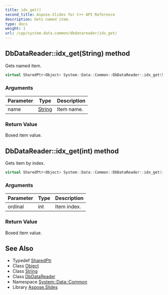 ```yaml
---
title: idx_get()
second_title: Aspose.Slides for C++ API Reference
description: Gets named item.
type: docs
weight: 1
url: /cpp/system.data.common/dbdatareader/idx_get/
---
```

## DbDataReader::idx_get(String) method


Gets named item.

```cpp
virtual SharedPtr<Object> System::Data::Common::DbDataReader::idx_get(String name)=0
```


### Arguments

| Parameter | Type | Description |
| --- | --- | --- |
| name | [String](../../../system/string/) | Item name. |

### Return Value

Boxed item value.

## DbDataReader::idx_get(int) method


Gets item by index.

```cpp
virtual SharedPtr<Object> System::Data::Common::DbDataReader::idx_get(int ordinal)=0
```


### Arguments

| Parameter | Type | Description |
| --- | --- | --- |
| ordinal | int | Item index. |

### Return Value

Boxed item value.

## See Also

* Typedef [SharedPtr](../../system/sharedptr/)
* Class [Object](../../system/object/)
* Class [String](../../system/string/)
* Class [DbDataReader](./)
* Namespace [System::Data::Common](../)
* Library [Aspose.Slides](../../)